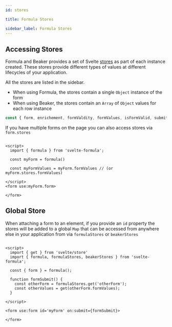 ```yaml
---
id: stores

title: Formula Stores

sidebar_label: Formula Stores
---
```


## Accessing Stores

Formula and Beaker provides a set of Svelte [stores](https://svelte.dev/docs#svelte_store) as part of each instance
created. These stores provide different types of values at different lifecycles of your application.

All the stores are listed in the sidebar.

* When using Formula, the stores contain a single `Object` instance of the form
* When using Beaker, the stores contain an `Array` of `Object` values for each row instance

```javascript
const { form, enrichement, formValdity, formValues, isFormValid, submitValues, touched, validity } = formula();
```

If you have multiple forms on the page you can also access stores via `form.stores`

```sveltehtml

<script>
  import { formula } from 'svelte-formula';

  const myForm = formula()

  const myFormValues = myForm.formValues // (or myForm.stores.formValues)

</script>
<form use:myForm.form>

</form>

```

## Global Store

When attaching a form to an element, if you provide an `id` property the stores will be added to a global `Map` that can
be accessed from anywhere else in your application from via `formulaStores` or `beakerStores`

```svelte

<script>
  import { get } from 'svelte/store'
  import { formula, formulaStores, beakerStores } from 'svelte-formula';

  const { form } = formula();

  function formSubmit() {
    const otherForm = formulaStores.get('otherForm');
    const otherValues = get(otherForm.formValues);
  }

</script>

<form use:form id='myForm' on:submit={formSubmit}>

</form>
```
